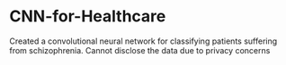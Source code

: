 # CNN-for-Healthcare
Created a convolutional neural network for classifying patients suffering from schizophrenia. Cannot disclose the data due to privacy concerns
